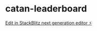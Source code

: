 # catan-leaderboard

[Edit in StackBlitz next generation editor ⚡️](https://stackblitz.com/~/github.com/carsoncarpenter7/catan-leaderboard)